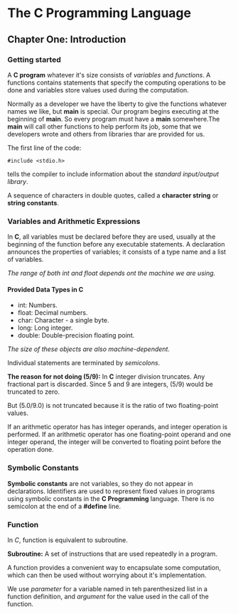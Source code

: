 # The C Programming Language

## Chapter One: Introduction

### Getting started

A **C program** whatever it's size consists of _variables_ and _functions_. A functions contains statements that specify the computing operations to be done and variables store values used during the computation.

Normally as a developer we have the liberty to give the functions whatever names we like, but **main** is special. Our program begins executing at the beginning of **main**. So every program must have a **main** somewhere.The **main** will call other functions to help perform its job, some that we developers wrote and others from libraries thar are provided for us.

The first line of the code:

`#include <stdio.h>`

tells the compiler to include information about the _standard input/output library_.

A sequence of characters in double quotes, called a **character string** or **string constants**.

### Variables and Arithmetic Expressions

In **C**, all variables must be declared before they are used, usually at the beginning of the function before any executable statements. A declaration announces the properties of variables; it consists of a type name and a list of variables.

_The range of both int and float depends ont the machine we are using._

#### Provided Data Types in C

- int: Numbers.
- float: Decimal numbers.
- char: Character - a single byte.
- long: Long integer.
- double: Double-precision floating point.

_The size of these objects are also machine-dependent._

Individual statements are terminated by _semicolons_.

**The reason for not doing (5/9):** In **C** integer division truncates. Any fractional part is discarded. Since 5 and 9 are integers, (5/9) would be truncated to zero.

But (5.0/9.0) is not truncated because it is the ratio of two floating-point values.

If an arithmetic operator has has integer operands, and integer operation is performed. If an arithmetic operator has one floating-point operand and one integer operand, the integer will be converted to floating point before the operation done.

### Symbolic Constants

**Symbolic constants** are not variables, so they do not appear in declarations. Identifiers are used to represent fixed values in programs using symbolic constants in the **C Programming** language. There is no semicolon at the end of a **#define** line.

### Function

In _C_, function is equivalent to subroutine.

**Subroutine:** A set of instructions that are used repeatedly in a program.

A function provides a convenient way to encapsulate some computation, which can then be used without worrying about it's implementation.

We use _parameter_ for a variable named in teh parenthesized list in a function definition, and _argument_ for the value used in the call of the function.
